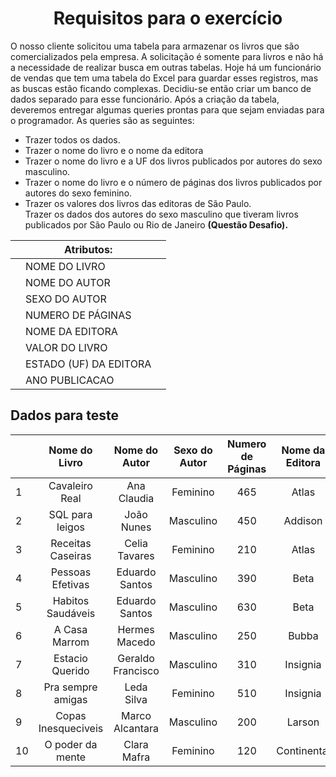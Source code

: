 <h1 align="center">Requisitos para o exercício</h1>
<p>O nosso cliente solicitou uma tabela para armazenar os livros que são comercializados pela empresa. A solicitação é somente para livros e não há a necessidade de realizar busca em outras tabelas. Hoje há um funcionário de vendas que tem uma tabela do Excel para guardar esses registros, mas as buscas estão ficando complexas. Decidiu-se então criar um banco de dados separado para esse funcionário.
Após a criação da tabela, deveremos entregar algumas queries prontas para que sejam enviadas para o programador. As queries são as seguintes:
<p>

<ul>
<li>Trazer todos os dados.</li>
<li>Trazer o nome do livro e o nome da editora</li>
<li> Trazer o nome do livro e a UF dos livros publicados por autores do sexo masculino.</li>
<li> Trazer o nome do livro e o número de páginas dos livros publicados por autores do sexo feminino.</li>
<li>Trazer os valores dos livros das editoras de São Paulo.</li>
<l>Trazer os dados dos autores do sexo masculino que tiveram livros publicados por São Paulo ou Rio de Janeiro <b>(Questão Desafio)<b>.</li>
</ul>

|   | Atributos:             |   |
|---|------------------------|---|
|   |      NOME DO LIVRO     |   |             
|   |      NOME DO AUTOR     |   |             
|   |      SEXO DO AUTOR     |   |             
|   |    NUMERO DE PÁGINAS   |   |             
|   |     NOME DA EDITORA    |   |             
|   |     VALOR DO LIVRO     |   |             
|   | ESTADO (UF) DA EDITORA |   |             
|   |     ANO PUBLICACAO     |   |                 


## Dados para teste 
|  | Nome do Livro | Nome do Autor | Sexo do Autor | Numero de Páginas | Nome da Editora | Valor do Livro | UF da Editora | Ano da Publicacao |
|-|:-:|:-:|:-:|:-:|:-:|:-:|:-:|:-:|
| 1 | Cavaleiro Real | Ana Claudia | Feminino | 465 | Atlas | 49.9 | RJ | 2009 |
| 2 | SQL para leigos | João Nunes | Masculino | 450 | Addison | 98 | SP | 2018 |
| 3 | Receitas Caseiras | Celia Tavares | Feminino | 210 | Atlas | 45 | RJ | 2008 |
| 4 | Pessoas Efetivas | Eduardo Santos | Masculino | 390 | Beta | 78.99 | RJ | 2018 |
| 5 | Habitos Saudáveis | Eduardo Santos | Masculino | 630 | Beta | 150.98 | RJ | 2019 |
| 6 | A Casa Marrom | Hermes Macedo | Masculino | 250 | Bubba | 60 | MG | 2016 |
| 7 | Estacio Querido | Geraldo Francisco | Masculino | 310 | Insignia | 100 | ES | 2015 |
| 8 | Pra sempre amigas | Leda Silva | Feminino | 510 | Insignia | 78.98 | ES | 2011 |
| 9 | Copas Inesqueciveis | Marco Alcantara | Masculino | 200 | Larson | 130.98 | RS | 2018 |
| 10 | O poder da mente | Clara Mafra | Feminino | 120 | Continental | 56.58 | SP | 2017 |



